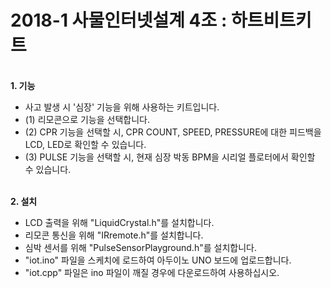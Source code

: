 <h1>2018-1 사물인터넷설계 4조 : 하트비트키트</h1>
<br>
<b>1. 기능</b>
<ul>
  <li>사고 발생 시 '심장' 기능을 위해 사용하는 키트입니다.</li>
  <li>(1) 리모콘으로 기능을 선택합니다.</li>
  <li>(2) CPR 기능을 선택할 시, CPR COUNT, SPEED, PRESSURE에 대한 피드백을 LCD, LED로 확인할 수 있습니다.</li>
  <li>(3) PULSE 기능을 선택할 시, 현재 심장 박동 BPM을 시리얼 플로터에서 확인할 수 있습니다. </li>
</ul>
<br>
<b>2. 설치</b>
<ul>
  <li>LCD 출력을 위해 "LiquidCrystal.h"를 설치합니다.</li>
  <li>리모콘 통신을 위해 "IRremote.h"를 설치합니다.</li>
  <li>심박 센서를 위해 "PulseSensorPlayground.h"를 설치합니다.</li>
  <li>"iot.ino" 파일을 스케치에 로드하여 아두이노 UNO 보드에 업로드합니다.</li>
  <li>"iot.cpp" 파일은 ino 파일이 깨질 경우에 다운로드하여 사용하십시오.</li>
</ul>
